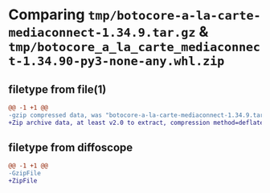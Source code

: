 # Comparing `tmp/botocore-a-la-carte-mediaconnect-1.34.9.tar.gz` & `tmp/botocore_a_la_carte_mediaconnect-1.34.90-py3-none-any.whl.zip`

## filetype from file(1)

```diff
@@ -1 +1 @@
-gzip compressed data, was "botocore-a-la-carte-mediaconnect-1.34.9.tar", last modified: Thu Dec 28 01:06:52 2023, max compression
+Zip archive data, at least v2.0 to extract, compression method=deflate
```

## filetype from diffoscope

```diff
@@ -1 +1 @@
-GzipFile
+ZipFile
```

